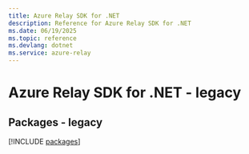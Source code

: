 ```yaml
---
title: Azure Relay SDK for .NET
description: Reference for Azure Relay SDK for .NET
ms.date: 06/19/2025
ms.topic: reference
ms.devlang: dotnet
ms.service: azure-relay
---
```

# Azure Relay SDK for .NET - legacy
## Packages - legacy
[!INCLUDE [packages](relay-index.md)]